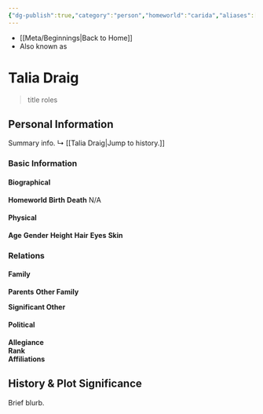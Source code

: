```yaml
---
{"dg-publish":true,"category":"person","homeworld":"carida","aliases":[],"tags":["resistance","forcesensitive","unfinished"],"permalink":"/talia-draig/","dgHomeLink":false,"dgPassFrontmatter":true}
---
```


- [[Meta/Beginnings|Back to Home]]
- Also known as

# Talia Draig
>title roles

## Personal Information
Summary info.
↳ [[Talia Draig|Jump to history.]]

### Basic Information

#### Biographical
**Homeworld** 
**Birth** 
**Death** N/A

#### Physical
**Age** 
**Gender** 
**Height** 
**Hair** 
**Eyes** 
**Skin** 

### Relations

#### Family
**Parents** 
**Other Family**

**Significant Other** 

#### Political
**Allegiance**  
**Rank**  
**Affiliations**  

## History & Plot Significance
Brief blurb.